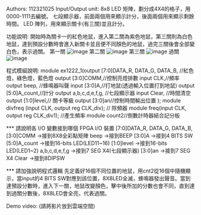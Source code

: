 Authors: 112321025
Input/Output unit:
8x8 LED 矩陣，劃分成4X4的格子，用0000-1111去編號。
七段顯示器，前面兩個用來顯示計分，後面兩個用來顯示剩餘時間。
LED 陣列，用來顯示關卡(有三關)並且計分。

功能說明:
開始時為關卡一的紅色地鼠，進入第二關為紫色地鼠，第三關則為白色地鼠，達到預設分數時會進入新關卡並且便不同顏色的地鼠，過完三關後會全部變白色，表示過關。
第一關
![image](https://github.com/user-attachments/assets/4c87fb51-bb68-4c67-a066-43cbab7caefb)
第二關
![image](https://github.com/user-attachments/assets/dfdf5121-bcf3-44b7-9ec4-6937169c0a46)
第三關
![image](https://github.com/user-attachments/assets/0c03a7d1-bb8e-4bd9-b2f1-3afa311be7db)
過關
![image](https://github.com/user-attachments/assets/6f866320-a72a-4fa8-b516-37b9d14bd97f)

程式模組說明:
module ex1222_1(output [7:0]DATA_R, DATA_G, DATA_B, //紅色燈，綠色燈，藍色燈
output [3:0]COMM,//控制亮燈排數
input CLK,//頻率
output beep, //蜂鳴器叫聲
input [3:0]A,//打地鼠(透過輸入位置打到地鼠)
output [5:0]A_count,//計分
output a,b,c,d,e,f,g, //七段顯示器
input Clear, //時間清空
output [1:0]level,// 關卡等級
output [3:0]an//控制時間輸出位置
);
module divfreq (input CLK, output reg CLK_div); // 除頻器
module freq(input CLK, output reg CLK_div1); //產生頻率
module count2//倒數計時器結合記分板

*** 請說明各 I/O 變數接到哪個 FPGA I/O 裝置
[7:0]DATA_R, DATA_G, DATA_B,[3:0]COMM ->接到8X8全彩點矩陣
beep ->接到BEEP
[3:0]A ->接到4 BITS SW
[5:0]A_count ->接到16-bits LED(LED11~16)
[1:0]level ->接到16-bits LED(LED1~2)
a,b,c,d,e,f,g ->接到7 SEG X4(七段顯示器)
[3:0]an ->接到7 SEG X4
Clear ->接到8DIPSW

*** 請加強說明程式邏輯
先定義好16個不同位置的地鼠，用cnt2從16個中隨機顯示，當input的4 BITS SW對應到該位置，8X8LED全滅，蜂鳴器發出聲音。當到達預設分數時，進入下一關，地鼠改變顏色，擊中後所加的分數也會不同，直到達到過關分數後，8X8LED會全亮，代表過關。

Demo video: (請將影片放到雲端空間)
